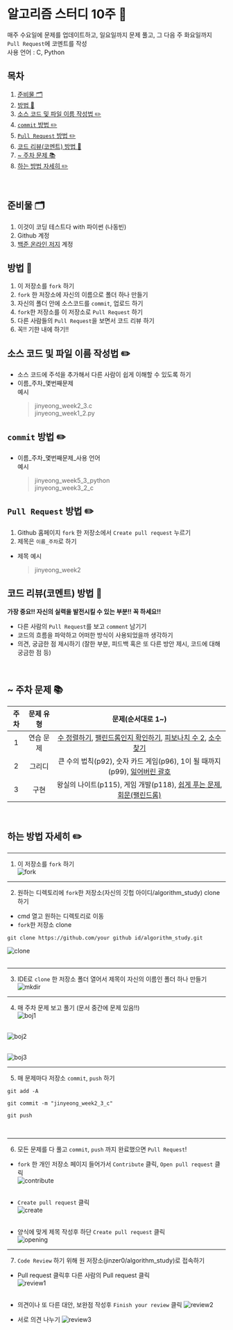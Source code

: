 # 알고리즘 스터디 10주 📃

매주 수요일에 문제를 업데이트하고, 일요일까지 문제 풀고, 그 다음 주 화요일까지 `Pull Request`에 코멘트를 작성  
사용 언어 : C, Python

## 목차

1. [준비물 🗂](#준비물-)
2. [방법 📁](#방법-)
3. [소스 코드 및 파일 이름 작성법 ✏️](#소스-코드-및-파일-이름-작성법-%EF%B8%8F)
4. [`commit` 방법 ✏️](#commit-방법-%EF%B8%8F)
5. [`Pull Request` 방법 ✏️](#pull-request-방법-%EF%B8%8F)
6. [코드 리뷰(코멘트) 방법 📝](#코드-리뷰코멘트-방법-)
7. [~ 주차 문제 📚](#-주차-문제-)
8. [하는 방법 자세히 ✏️](#하는-방법-자세히-%EF%B8%8F)

</br>

## 준비물 🗂

1. 이것이 코딩 테스트다 with 파이썬 (나동빈)
2. Github 계정
3. [백준 온라인 저지](https://acmicpc.net) 계정

## 방법 📁

1. 이 저장소를 `fork` 하기
2. `fork` 한 저장소에 자신의 이름으로 폴더 하나 만들기
3. 자신의 폴더 안에 소스코드를 `commit`, 업로드 하기
4. `fork`한 저장소를 이 저장소로 `Pull Request` 하기
5. 다른 사람들의 `Pull Request`을 보면서 코드 리뷰 하기
6. 꼭!! 기한 내에 하기!!

## 소스 코드 및 파일 이름 작성법 ✏️

-   소스 코드에 주석을 추가해서 다른 사람이 쉽게 이해할 수 있도록 하기
-   이름_주차_몇번째문제  
    예시
    > jinyeong_week2_3.c  
    > jinyeong_week1_2.py

## `commit` 방법 ✏️

-   이름_주차_몇번째문제_사용 언어  
    예시
    > jinyeong_week5_3_python  
    > jinyeong_week3_2_c

## `Pull Request` 방법 ✏️

1. Github 홈페이지 `fork` 한 저장소에서 `Create pull request` 누르기
2. 제목은 `이름_주차`로 하기

-   제목 예시
    > jinyeong_week2   


## 코드 리뷰(코멘트) 방법 📝

**가장 중요!! 자신의 실력을 발전시킬 수 있는 부분!! 꼭 하세요!!**

-   다른 사람의 `Pull Request`를 보고 `comment` 남기기
-   코드의 흐름을 파악하고 어떠한 방식이 사용되었을까 생각하기
-   의견, 궁금한 점 제시하기 (잘한 부분, 피드백 혹은 또 다른 방안 제시, 코드에 대해 궁금한 점 등)   
   
</br>   
   
## ~ 주차 문제 📚

| 주차 | 문제 유형 | 문제(순서대로 1~) |
| :--: | :-------: | :---------------------------------------------------------------------------------------------------------------------------------------------------------------------------------------------------------------------------: |
| 1 | 연습 문제 | [수 정렬하기](https://www.acmicpc.net/problem/2750), [팰린드롬인지 확인하기](https://www.acmicpc.net/problem/10988), [피보나치 수 2](https://www.acmicpc.net/problem/2748), [소수 찾기](https://www.acmicpc.net/problem/2581) |
| 2 | 그리디 |  큰 수의 법칙(p92), 숫자 카드 게임(p96), 1이 될 때까지(p99), [잃어버린 괄호](https://www.acmicpc.net/problem/1541) |
| 3 | 구현 | 왕실의 나이트(p115), 게임 개발(p118), [쉽게 푸는 문제](https://www.acmicpc.net/problem/1292), [회문(팰린드롬)](https://www.acmicpc.net/problem/17609) |
   
</br>
   
## 하는 방법 자세히 ✏️

---

1. 이 저장소를 `fork` 하기  
   ![fork](img/1.png)
   </br>

---

2. 원하는 디렉토리에 `fork`한 저장소(자신의 깃헙 아이디/algorithm_study) clone 하기

-   cmd 열고 원하는 디렉토리로 이동
-   `fork`한 저장소 clone

```
git clone https://github.com/your github id/algorithm_study.git
```

![clone](img/2.png)  
</br>

---

3. IDE로 `clone` 한 저장소 폴더 열어서 제목이 자신의 이름인 폴더 하나 만들기  
   ![mkdir](img/3.png)
   </br>

---

4. 매 주차 문제 보고 풀기 (문서 중간에 문제 있음!!)  
   ![boj1](img/4.png)  
   </br>

![boj2](img/5.png)  
</br>

![boj3](img/6.png)
</br>

---

5. 매 문제마다 저장소 `commit`, `push` 하기

```
git add -A
```

```
git commit -m "jinyeong_week2_3_c"
```

```
git push
```

</br>

---

6. 모든 문제를 다 풀고 `commit`, `push` 까지 완료했으면 `Pull Request`!

-   `fork` 한 개인 저장소 페이지 들어가서 `Contribute` 클릭, `Open pull request` 클릭  
    ![contribute](img/8.png)  
    </br>

-   `Create pull request` 클릭  
    ![create](img/9.png)  
    </br>

-   양식에 맞게 제목 작성후 하단 `Create pull request` 클릭  
    ![opening](img/10.png)
    </br>

---

7. `Code Review` 하기 위해 원 저장소(jinzer0/algorithm_study)로 접속하기

-   Pull request 클릭후 다른 사람의 Pull request 클릭  
    ![review1](img/11.png)  
    </br>

-   의견이나 또 다른 대안, 보완점 작성후 `Finish your review` 클릭
    ![review2](img/12.png)
    </br>

-   서로 의견 나누기
    ![review3](img/13.png)
    </br>
